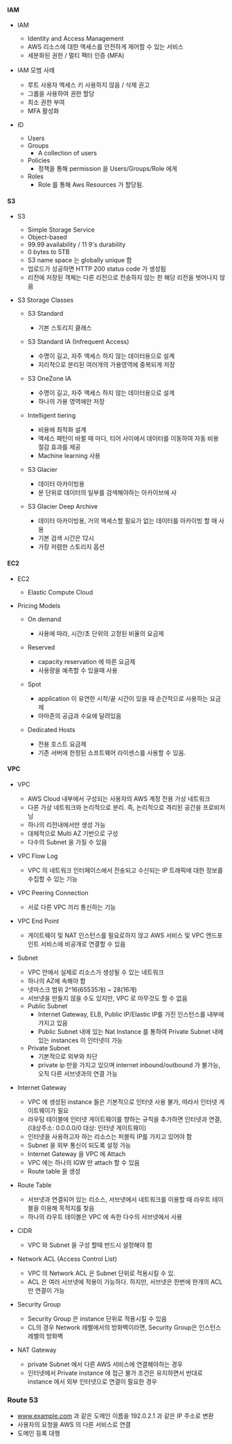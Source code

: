 #### IAM 
* IAM 
    * Identity and Access Management
    * AWS 리소스에 대한 액세스를 안전하게 제어할 수 있는 서비스
    * 세분화된 권한 / 멀티 팩터 인증 (MFA)
    
* IAM 모범 사례
    * 루트 사용자 액세스 키 사용하지 않음 / 삭제 권고
    * 그룹을 사용하여 권한 할당
    * 최소 권한 부여
    * MFA 활성화
    
* ID
    * Users
    * Groups
        * A collection of users
    * Policies
        * 정책을 통해 permission 을  Users/Groups/Role 에게 
    * Roles
        * Role 를 통해 Aws Resources 가 할당됨.
        
#### S3
* S3 
    * Simple Storage Service 
    * Object-based 
    * 99.99 availability / 11 9's durability
    * 0 bytes to 5TB 
    * S3 name space 는 globally unique 함
    * 업로드가 성공하면 HTTP 200 status code 가 생성됨
    * 리전에 저장된 객체는 다른 리전으로 전송하지 않는 한 해당 리전을 벗어나지 않음
    
* S3 Storage Classes

    * S3 Standard
        * 기본 스토리지 클래스
        
    * S3 Standard IA (Infrequent Access)
        * 수명이 길고, 자주 액세스 하지 않는 데이터용으로 설계
        * 지리적으로 분리된 여러개의 가용영역에 중복되게 저장
        
    * S3 OneZone IA
        * 수명이 길고, 자주 액세스 하지 않는 데이터용으로 설계
        * 하나의 가용 영역에만 저장
        
    * Intelligent tiering 
        * 비용에 최적화 설계
        * 액세스 패턴이 바뀔 때 마다, 티어 사이에서 데이터를 이동하여 자동 비용 절감 효과를 제공
        * Machine learning 사용
        
    * S3 Glacier
        * 데이터 아카이빙용
        * 분 단위로 데이터의 일부를 검색해야하는 아카이브에 사
        
    * S3 Glacier Deep Archive
        * 데이터 아카이빙용, 거의 액세스할 필요가 없는 데이터를 아카이빙 할 때 사용
        * 기본 검색 시간은 12시
        * 가장 저렴한 스토리지 옵션 
        
#### EC2
* EC2
    * Elastic Compute Cloud

* Pricing Models
    * On demand
        * 사용에 따라, 시간/초 단위의 고정된 비율의 요금제
        
    * Reserved
        * capacity reservation 에 따른 요금제
        * 사용량을 예측할 수 있을때 사용
        
    * Spot
        * application 이 유연한 시작/끝 시간이 있을 때 순간적으로 사용하는 요금제
        * 아마존의 공급과 수요에 달려있음
        
    * Dedicated Hosts
        * 전용 호스트 요금제
        * 기존 서버에 한정된 소프트웨어 라이센스를 사용할 수 있음.

#### VPC
* VPC 
    * AWS Cloud 내부에서 구성되는 사용자의 AWS 계정 전용 가상 네트워크
    * 다른 가상 네트워크와 논리적으로 분리. 즉, 논리적으로 격리된 공간을 프로비저닝
    * 하나의 리전내에서만 생성 가능
    * 대체적으로 Multi AZ 기반으로 구성
    * 다수의 Subnet 을 가질 수 있음

* VPC Flow Log
    * VPC 의 네트워크 인터페이스에서 전송되고 수신되는 IP 트래픽에 대한 정보를 수집할 수 있는 기능

* VPC Peering Connection
    * 서로 다른 VPC 끼리 통신하는 기능

* VPC End Point
    * 게이트웨이 및 NAT 인스턴스를 필요로하지 않고 AWS 서비스 및 VPC 엔드포인트 서비스에 비공개로 연결할 수 있음
    
* Subnet
    * VPC 안에서 실제로 리소스가 생성될 수 있는 네트워크
    * 하나의 AZ에 속해야 함
    * 넷마스크 범위 2^16(65535개) ~ 28(16개)
    * 서브넷을 만들지 않을 수도 있지만, VPC 로 아무것도 할 수 없음
    * Public Subnet
        * Internet Gateway, ELB, Public IP/Elastic IP를 가진 인스턴스를 내부에 가지고 있음 
        * Public Subnet 내에 있는 Nat Instance 를 통하여 Private Subnet 내에 있는 instances 이 인터넷이 가능
    * Private Subnet
        * 기본적으로 외부와 차단
        * private ip 만을 가지고 있으며 internet inbound/outbound 가 불가능, 오직 다른 서브넷과의 연결 가능

* Internet Gateway
    * VPC 에 생성된 instance 들은 기본적으로 인터넷 사용 불가, 따라서 인터넷 게이트웨이가 필요
    * 라우팅 테이블에 인터넷 게이트웨이를 향하는 규칙을 추가하면 인터넷과 연결,(대상주소: 0.0.0.0/0 대상: 인터넷 게이트웨이)
    * 인터넷을 사용하고자 하는 리소스는 퍼블릭 IP를 가지고 있어야 함
    * Subnet 을 외부 통신이 되도록 설정 가능
    * Internet Gateway 을 VPC 에 Attach
    * VPC 에는 하나의 IGW 만 attach 할 수 있음
    * Route table 을 생성
    
* Route Table
    * 서브넷과 연결되어 있는 리소스, 서브넷에서 네트워크를 이용할 때 라우트 테이블을 이용해 목적지를 찾음
    * 하나의 라우트 테이블은 VPC 에 속한 다수의 서브넷에서 사용
    
* CIDR 
    * VPC 와 Subnet 을 구성 할때 반드시 설정해야 함
     
* Network ACL (Access Control List)
    * VPC 의 Network ACL 은 Subnet 단위로 적용시킬 수 있.
    * ACL 은 여러 서브넷에 적용이 가능하다. 하지만, 서브넷은 한번에 한개의 ACL 만 연결이 가능
    
* Security Group
    * Security Group 은 instance 단위로 적용시킬 수 있음
    * CL의 경우 Network 레벨에서의 방화벽이라면, Security Group은 인스턴스 레벨의 방화벽
     
* NAT Gateway
    * private Subnet 에서 다른 AWS 서비스에 연결해야하는 경우
    * 인터넷에서 Private instance 에 접근 불가 조건은 유지하면서 반대로 instance 에서 외부 인터넷으로 연결이 필요한 경우
    
### Route 53

* www.example.com 과 같은 도메인 이름을 192.0.2.1 과 같은 IP 주소로 변환
* 사용자의 요청을 AWS 의 다른 서비스로 연결 
* 도메인 등록 대행